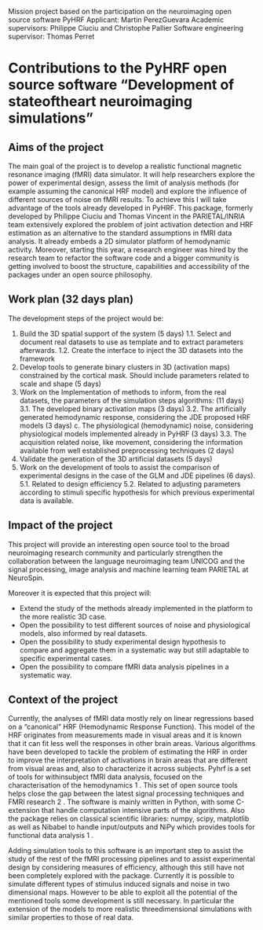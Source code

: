 Mission project based on the participation on the neuroimaging open source software 
PyHRF
Applicant: Martin Perez­Guevara 
Academic supervisors: Philippe Ciuciu and Christophe Pallier 
Software engineering supervisor: Thomas Perret 
 
# Contributions to the PyHRF open source software “Development of state­of­the­art neuroimaging simulations” 
 
## Aims of the project 
 
The   main   goal   of   the   project   is   to   develop   a   realistic   functional   magnetic   resonance   imaging (fMRI)   data   simulator.   It   will   help   researchers   explore   the   power   of   experimental   design,   assess the   limit   of   analysis   methods   (for   example   assuming   the   canonical   HRF   model)   and   explore   the influence   of   different   sources   of   noise   on   fMRI   results.   To   achieve   this   I   will   take   advantage   of   the tools   already   developed   in   PyHRF.   This   package,   formerly   developed   by   Philippe   Ciuciu   and Thomas   Vincent   in   the   PARIETAL/INRIA   team   extensively   explored   the   problem   of   joint   activation detection   and   HRF   estimation   as   an   alternative   to   the   standard   assumptions   in   fMRI   data analysis.   It   already   embeds   a   2D   simulator   platform   of   hemodynamic   activity.   Moreover,   starting this   year,   a   research   engineer   was   hired   by   the   research   team   to   refactor   the   software   code   and a   bigger   community   is   getting   involved   to   boost   the   structure,   capabilities   and accessibility   of   the packages under an open source philosophy. 
 
## Work plan (32 days plan) 
 
The development steps of the project would be: 
 
1. Build the 3D spatial support of the system (5 days) 
1.1. Select and document real datasets to use as template and to extract parameters afterwards. 
1.2. Create the interface to inject the 3D datasets into the framework
2. Develop tools to generate binary clusters in 3D (activation maps) constrained by the cortical mask. Should include parameters related to scale and shape (5 days) 
3. Work on the Implementation of methods to inform, from the real datasets, the parameters of the simulation steps algorithms: (11 days) 
3.1. The developed binary activation maps (3 days) 
3.2. The artificially generated hemodynamic response, considering the JDE proposed HRF models (3 days) c. The physiological (hemodynamic) noise, considering physiological models implemented already in PyHRF (3 days) 
3.3. The acquisition related noise, like movement, considering the information available from well established preprocessing techniques (2 days)  
4. Validate the generation of the 3D artificial datasets (5 days)  
5. Work on the development of tools to assist the comparison of experimental designs in the case of the GLM and JDE pipelines (6 days). 
5.1. Related to design efficiency 
5.2. Related to adjusting parameters according to stimuli specific hypothesis for which previous experimental data is available. 
 
## Impact of the project 
 
This project will provide an interesting open source tool to the broad neuroimaging research community and particularly strengthen the collaboration between the language neuroimaging team UNICOG and the signal processing, image analysis and machine learning team PARIETAL at NeuroSpin. 
 
Moreover it is expected that this project will: 
 
- Extend the study of the methods already implemented in the platform to the more realistic 3D case. 
- Open the possibility to test different sources of noise and physiological models, also informed by real datasets. 
- Open the possibility to study experimental design hypothesis to compare and aggregate them in a systematic way but still adaptable to specific experimental cases. 
- Open the possibility to compare fMRI data analysis pipelines in a systematic way. 
 
## Context of the project 
 
Currently,   the   analyses   of   fMRI   data   mostly   rely   on   linear   regressions   based   on   a   “canonical” HRF   (Hemodynamic   Response   Function).   This   model   of   the   HRF   originates   from measurements   made   in   visual   areas   and   it   is   known   that   it   can   fit   less   well   the responses   in  other   brain   areas.   Various   algorithms   have   been   developed   to   tackle   the   problem   of   estimating  the   HRF   in   order   to   improve   the   interpretation   of   activations   in   brain   areas   that   are   different   from  visual areas and, also to characterize it  across subjects.  Pyhrf   is   a   set   of   tools   for   within­subject   fMRI   data   analysis,   focused   on   the   characterisation   of   the  hemodynamics 1 . This   set   of   open   source   tools   helps   close   the   gap   between   the   latest   signal processing   techniques   and   FMRI   research 2 .   The   software   is   mainly   written   in   Python,   with   some ­C-extension   that   handle   computation   intensive   parts   of   the   algorithms.   Also   the   package   relies on classical   scientific   libraries:   numpy,   scipy,   matplotlib as   well   as   Nibabel   to   handle input/outputs and NiPy which provides tools for functional data analysis 1 .  
 
Adding   simulation   tools   to   this   software   is   an   important   step   to   assist   the   study   of   the   rest   of   the  fMRI   processing   pipelines   and   to   assist   experimental   design   by   considering   measures of  efficiency,   although   this   still   have   not   been   completely   explored   with   the   package.   Currently   it   is possible   to   simulate   different   types   of   stimulus   induced   signals   and   noise   in   two   dimensional maps.   However   to   be   able   to   exploit   all   the   potential   of   the   mentioned   tools   some development   is still   necessary.   In   particular   the   extension   of   the   models   to   more   realistic   three­dimensional simulations with similar properties to those of real data.